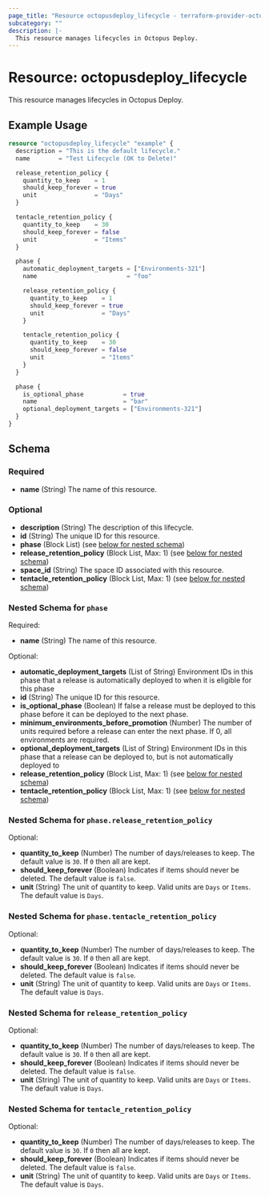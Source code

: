 ```yaml
---
page_title: "Resource octopusdeploy_lifecycle - terraform-provider-octopusdeploy"
subcategory: ""
description: |-
  This resource manages lifecycles in Octopus Deploy.
---
```


# Resource: octopusdeploy_lifecycle

This resource manages lifecycles in Octopus Deploy.

## Example Usage

```terraform
resource "octopusdeploy_lifecycle" "example" {
  description = "This is the default lifecycle."
  name        = "Test Lifecycle (OK to Delete)"

  release_retention_policy {
    quantity_to_keep    = 1
    should_keep_forever = true
    unit                = "Days"
  }

  tentacle_retention_policy {
    quantity_to_keep    = 30
    should_keep_forever = false
    unit                = "Items"
  }

  phase {
    automatic_deployment_targets = ["Environments-321"]
    name                         = "foo"

    release_retention_policy {
      quantity_to_keep    = 1
      should_keep_forever = true
      unit                = "Days"
    }

    tentacle_retention_policy {
      quantity_to_keep    = 30
      should_keep_forever = false
      unit                = "Items"
    }
  }

  phase {
    is_optional_phase           = true
    name                        = "bar"
    optional_deployment_targets = ["Environments-321"]
  }
}
```

<!-- schema generated by tfplugindocs -->
## Schema

### Required

- **name** (String) The name of this resource.

### Optional

- **description** (String) The description of this lifecycle.
- **id** (String) The unique ID for this resource.
- **phase** (Block List) (see [below for nested schema](#nestedblock--phase))
- **release_retention_policy** (Block List, Max: 1) (see [below for nested schema](#nestedblock--release_retention_policy))
- **space_id** (String) The space ID associated with this resource.
- **tentacle_retention_policy** (Block List, Max: 1) (see [below for nested schema](#nestedblock--tentacle_retention_policy))

<a id="nestedblock--phase"></a>
### Nested Schema for `phase`

Required:

- **name** (String) The name of this resource.

Optional:

- **automatic_deployment_targets** (List of String) Environment IDs in this phase that a release is automatically deployed to when it is eligible for this phase
- **id** (String) The unique ID for this resource.
- **is_optional_phase** (Boolean) If false a release must be deployed to this phase before it can be deployed to the next phase.
- **minimum_environments_before_promotion** (Number) The number of units required before a release can enter the next phase. If 0, all environments are required.
- **optional_deployment_targets** (List of String) Environment IDs in this phase that a release can be deployed to, but is not automatically deployed to
- **release_retention_policy** (Block List, Max: 1) (see [below for nested schema](#nestedblock--phase--release_retention_policy))
- **tentacle_retention_policy** (Block List, Max: 1) (see [below for nested schema](#nestedblock--phase--tentacle_retention_policy))

<a id="nestedblock--phase--release_retention_policy"></a>
### Nested Schema for `phase.release_retention_policy`

Optional:

- **quantity_to_keep** (Number) The number of days/releases to keep. The default value is `30`. If `0` then all are kept.
- **should_keep_forever** (Boolean) Indicates if items should never be deleted. The default value is `false`.
- **unit** (String) The unit of quantity to keep. Valid units are `Days` or `Items`. The default value is `Days`.


<a id="nestedblock--phase--tentacle_retention_policy"></a>
### Nested Schema for `phase.tentacle_retention_policy`

Optional:

- **quantity_to_keep** (Number) The number of days/releases to keep. The default value is `30`. If `0` then all are kept.
- **should_keep_forever** (Boolean) Indicates if items should never be deleted. The default value is `false`.
- **unit** (String) The unit of quantity to keep. Valid units are `Days` or `Items`. The default value is `Days`.



<a id="nestedblock--release_retention_policy"></a>
### Nested Schema for `release_retention_policy`

Optional:

- **quantity_to_keep** (Number) The number of days/releases to keep. The default value is `30`. If `0` then all are kept.
- **should_keep_forever** (Boolean) Indicates if items should never be deleted. The default value is `false`.
- **unit** (String) The unit of quantity to keep. Valid units are `Days` or `Items`. The default value is `Days`.


<a id="nestedblock--tentacle_retention_policy"></a>
### Nested Schema for `tentacle_retention_policy`

Optional:

- **quantity_to_keep** (Number) The number of days/releases to keep. The default value is `30`. If `0` then all are kept.
- **should_keep_forever** (Boolean) Indicates if items should never be deleted. The default value is `false`.
- **unit** (String) The unit of quantity to keep. Valid units are `Days` or `Items`. The default value is `Days`.


